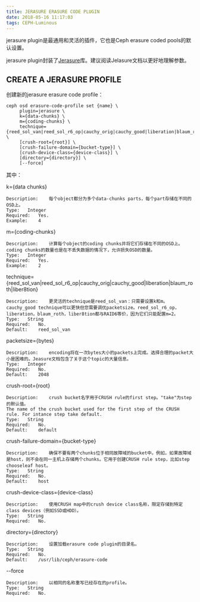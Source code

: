 ```yaml
---
title: JERASURE ERASURE CODE PLUGIN
date: 2018-05-16 11:17:03
tags: CEPH-Luminous
---
```


jerasure plugin是最通用和灵活的插件，它也是Ceph erasure coded pools的默认设置。

jerasure plugin封装了[Jerasure](http://jerasure.org/)库。建议阅读Jelasure文档以更好地理解参数。

## CREATE A JERASURE PROFILE

创建新的jerasure erasure code profile：

````
ceph osd erasure-code-profile set {name} \
     plugin=jerasure \
     k={data-chunks} \
     m={coding-chunks} \
     technique={reed_sol_van|reed_sol_r6_op|cauchy_orig|cauchy_good|liberation|blaum_roth|liber8tion} \
     [crush-root={root}] \
     [crush-failure-domain={bucket-type}] \
     [crush-device-class={device-class}] \
     [directory={directory}] \
     [--force]
````

其中：

k={data chunks}

````
Description:	每个object都分为多个data-chunks parts，每个part存储在不同的OSD上。
Type:	Integer
Required:	Yes.
Example:	4
````

m={coding-chunks}

````
Description:	计算每个object的coding chunks并将它们存储在不同的OSD上。coding chunks的数量也是在不丢失数据的情况下，允许损失OSD的数量。
Type:	Integer
Required:	Yes.
Example:	2
````

technique={reed_sol_van|reed_sol_r6_op|cauchy_orig|cauchy_good|liberation|blaum_roth|liber8tion}

````
Description:	更灵活的technique是reed_sol_van：只需要设置k和m。cauchy_good technique可以更快但您需要调优packetsize。reed_sol_r6_op，liberation，blaum_roth，liber8tion都与RAID6等价，因为它们只能配置m=2。
Type:	String
Required:	No.
Default:	reed_sol_van
````

packetsize={bytes}

````
Description:	encoding将在一次bytes大小的packets上完成。选择合理的packet大小是困难的。Jeasure文档包含了关于这个topic的大量信息。
Type:	Integer
Required:	No.
Default:	2048
````

crush-root={root}

````
Description:	crush bucket名字用于CRUSH rule的first step。"take"为step的默认值。
The name of the crush bucket used for the first step of the CRUSH rule. For intance step take default.
Type:	String
Required:	No.
Default:	default
````

crush-failure-domain={bucket-type}

````
Description:	确保不要有两个chunks位于相同故障域的bucket中。例如，如果故障域是host，则不会在同一主机上存储两个chunks。它用于创建CRUSH rule step，比如step chooseleaf host。
Type:	String
Required:	No.
Default:	host
````

crush-device-class={device-class}

````
Description:	使用CRUSH map中的crush device class名称，限定存储到特定class devices（例如SSD或HDD）。
Type:	String
Required:	No.
````

directory={directory}

````
Description:	设置加载erasure code plugin的目录名。
Type:	String
Required:	No.
Default:	/usr/lib/ceph/erasure-code
````

--force

````
Description:	以相同的名称重写已经存在的profile。
Type:	String
Required:	No.
````